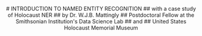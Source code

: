 <p align="center">
# INTRODUCTION TO NAMED ENTITY RECOGNITION
## with a case study of Holocaust NER
## by Dr. W.J.B. Mattingly
## Postdoctoral Fellow at the Smithsonian Institution's Data Science Lab
## and
## United States Holocaust Memorial Museum
</p>
